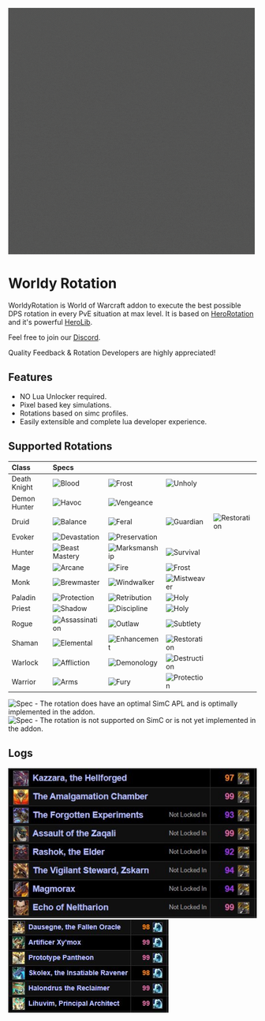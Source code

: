 ![Worldy Rotation](./assets/logo_slow.gif "Worldy Rotation")
# Worldy Rotation

WorldyRotation is World of Warcraft addon to execute the best possible DPS rotation in every PvE situation at max level.
It is based on [HeroRotation](https://github.com/herotc/hero-rotation) and it's powerful [HeroLib](https://github.com/herotc/hero-lib).

Feel free to join our [Discord](https://discord.gg/GTkJm8qZrm).

Quality Feedback & Rotation Developers are highly appreciated!

## Features

- NO Lua Unlocker required.
- Pixel based key simulations.
- Rotations based on simc profiles.
- Easily extensible and complete lua developer experience.

## Supported Rotations

| Class        | Specs                                                                                        |                                                                                              |                                                                                    |                                                                               |
| :----------- |:---------------------------------------------------------------------------------------------|:---------------------------------------------------------------------------------------------|:-----------------------------------------------------------------------------------|-------------------------------------------------------------------------------|
| Death Knight | ![Blood](https://img.shields.io/badge/Blood-Down-red.svg)                                    | ![Frost](https://img.shields.io/badge/Frost-Down-red.svg)                            | ![Unholy](https://img.shields.io/badge/Unholy-Down-red.svg)                        |                                                                               |
| Demon Hunter | ![Havoc](https://img.shields.io/badge/Havoc-Good-brightgreen.svg)                            | ![Vengeance](https://img.shields.io/badge/Vengeance-Good-brightgreen.svg)                    |                                                                                    |                                                                               |
| Druid        | ![Balance](https://img.shields.io/badge/Balance-Good-brightgreen.svg)                        | ![Feral](https://img.shields.io/badge/Feral-Good-brightgreen.svg)                            | ![Guardian](https://img.shields.io/badge/Guardian-Down-red.svg)                    | ![Restoration](https://img.shields.io/badge/Restoration-Good-brightgreen.svg) |
| Evoker       | ![Devastation](https://img.shields.io/badge/Devastation-Good-brightgreen.svg)                | ![Preservation](https://img.shields.io/badge/Preservation-Good-brightgreen.svg)              |                                                                                    |                                                                               |
| Hunter       | ![Beast Mastery](https://img.shields.io/badge/Beast%20Mastery-Good-brightgreen.svg)          | ![Marksmanship](https://img.shields.io/badge/Marksmanship-Good-brightgreen.svg)              | ![Survival](https://img.shields.io/badge/Survival-Good-brightgreen.svg)            |                                                                               |
| Mage         | ![Arcane](https://img.shields.io/badge/Arcane-Down-red.svg)                                  | ![Fire](https://img.shields.io/badge/Fire-Down-red.svg)                                      | ![Frost](https://img.shields.io/badge/Frost-Good-brightgreen.svg)                  |                                                                               |
| Monk         | ![Brewmaster](https://img.shields.io/badge/Brewmaster-Good-brightgreen.svg)                  | ![Windwalker](https://img.shields.io/badge/Windwalker-Good-brightgreen.svg)                          | ![Mistweaver](https://img.shields.io/badge/Mistweaver-Down-red.svg)                |                                                                               |
| Paladin      | ![Protection](https://img.shields.io/badge/Protection-Good-brightgreen.svg)                  | ![Retribution](https://img.shields.io/badge/Retribution-Good-brightgreen.svg)                | ![Holy](https://img.shields.io/badge/Holy-Good-brightgreen.svg)                    |                                                                               |
| Priest       | ![Shadow](https://img.shields.io/badge/Shadow-Down-red.svg)                                  | ![Discipline](https://img.shields.io/badge/Discipline-Down-red.svg)                          | ![Holy](https://img.shields.io/badge/Holy-Down-red.svg)                            |                                                                               |
| Rogue        | ![Assassination](https://img.shields.io/badge/Assassination-Down-red.svg)                    | ![Outlaw](https://img.shields.io/badge/Outlaw-Good-brightgreen.svg)                          | ![Subtlety](https://img.shields.io/badge/Subtlety-Good-brightgreen.svg)            |                                                                               |
| Shaman       | ![Elemental](https://img.shields.io/badge/Elemental-Down-red.svg)                            | ![Enhancement](https://img.shields.io/badge/Enhancement-Good-brightgreen.svg)                | ![Restoration](https://img.shields.io/badge/Restoration-Down-red.svg)              |                                                                               |
| Warlock      | ![Affliction](https://img.shields.io/badge/Affliction-Good-brightgreen.svg)                  | ![Demonology](https://img.shields.io/badge/Demonology-Good-brightgreen.svg)                  | ![Destruction](https://img.shields.io/badge/Destruction-Good-brightgreen.svg)      |                                                                               |
| Warrior      | ![Arms](https://img.shields.io/badge/Arms-Good-brightgreen.svg)                              | ![Fury](https://img.shields.io/badge/Fury-Good-brightgreen.svg)                              | ![Protection](https://img.shields.io/badge/Protection-Good-brightgreen.svg)        |                                                                               |

![Spec](https://img.shields.io/badge/Spec-Good-brightgreen.svg) - The rotation does have an optimal SimC APL and is optimally implemented in the addon.\
![Spec](https://img.shields.io/badge/Spec-Down-red.svg) - The rotation is not supported on SimC or is not yet implemented in the addon.

## Logs

![BM Logs](./assets/logs_bm.JPG "BM Logs")
![Holy Logs](./assets/logs_holy.JPG "Holy Logs")
